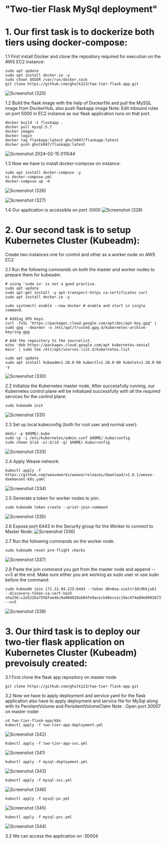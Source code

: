 # "Two-tier Flask MySql deployment"

# 1. Our first task is to dockerize both tiers using docker-compose:

1.1 First install Docker and clone the repository required for execution on the AWS EC2 instance:
```
sudo apt update
sudo apt install docker.io -y
sudo chown $USER /var/run/docker.sock
git clone https://github.com/ghulk123/two-tier-flask-app.git
```
![Screenshot (325)](https://github.com/ghulk123/Two-tier-Flask-mongoDb-deployment/assets/104766246/900e82c4-799b-4d64-898b-1ef38c58849d)

1.2 Build the flask image with the help of Dockerfile and pull the MySQL image from DockerHub, also push flaskapp image
   Note: Edit inbound rules on port 5000 in EC2 instance as our flask application runs on that port.  
```
docker build -t flaskapp .
docker pull mysql:5.7
docker images
docker login
docker tag flaskapp:latest ghulk047/flaskapp:latest
docker push ghulk047/flaskapp:latest
```
![Screenshot 2024-02-15 011044](https://github.com/ghulk123/Two-tier-Flask-mongoDb-deployment/assets/104766246/ea229dea-ed5e-4203-96f3-29ac691740ed)

1.3 Now we have to install docker-compose on instance:
```
sudo apt install docker-compose -y
vi docker-compose.yml
docker-compose up -d
```
![Screenshot (326)](https://github.com/ghulk123/Two-tier-Flask-mongoDb-deployment/assets/104766246/4dc45b53-47c3-46d3-a90b-ec32e25c6fca)

![Screenshot (327)](https://github.com/ghulk123/Two-tier-Flask-mongoDb-deployment/assets/104766246/9e019008-9683-4adb-a279-f735bee06733)

1.4 Our application is accessible on port <public-ip>:5000
![Screenshot (328)](https://github.com/ghulk123/Two-tier-Flask-mongoDb-deployment/assets/104766246/595e6ff3-5cf5-4619-b4fb-d277f59a3d53)

# 2. Our second task is to setup Kubernetes Cluster (Kubeadm):
Create two instances one for control and other as a worker node on AWS EC2

2.1 Run the following commands on both the master and worker nodes to prepare them for kubeadm.
```
# using 'sudo su' is not a good practice.
sudo apt update
sudo apt-get install -y apt-transport-https ca-certificates curl
sudo apt install docker.io -y

sudo systemctl enable --now docker # enable and start in single command.

# Adding GPG keys.
curl -fsSL "https://packages.cloud.google.com/apt/doc/apt-key.gpg" | sudo gpg --dearmor -o /etc/apt/trusted.gpg.d/kubernetes-archive-keyring.gpg

# Add the repository to the sourcelist.
echo 'deb https://packages.cloud.google.com/apt kubernetes-xenial main' | sudo tee /etc/apt/sources.list.d/kubernetes.list

sudo apt update 
sudo apt install kubeadm=1.20.0-00 kubectl=1.20.0-00 kubelet=1.20.0-00 -y
```
![Screenshot (330)](https://github.com/ghulk123/Two-tier-Flask-mongoDb-deployment/assets/104766246/f69f6905-60ca-406a-87b0-7bc59ac73fd8)

2.2 Initialize the Kubernetes master node, After successfully running, our Kubernetes control plane will be initialized successfully with all the required services for the control plane:
```
sudo kubeadm init
```
![Screenshot (331)](https://github.com/ghulk123/Two-tier-Flask-mongoDb-deployment/assets/104766246/45ca84c9-94f2-4e1a-8bd6-cef1de708e38)

2.3 Set up local kubeconfig (both for root user and normal user):
```
mkdir -p $HOME/.kube
sudo cp -i /etc/kubernetes/admin.conf $HOME/.kube/config
sudo chown $(id -u):$(id -g) $HOME/.kube/config
```
![Screenshot (333)](https://github.com/ghulk123/Two-tier-Flask-mongoDb-deployment/assets/104766246/725362d7-2efe-4bbb-a4fa-fd148eabc53b)

2.4 Apply Weave network:
```
kubectl apply -f https://github.com/weaveworks/weave/releases/download/v2.8.1/weave-daemonset-k8s.yaml
```
![Screenshot (334)](https://github.com/ghulk123/Two-tier-Flask-mongoDb-deployment/assets/104766246/61795cc5-5630-4f42-ace7-f8b22d32f090)

2.5 Generate a token for worker nodes to join:
```
sudo kubeadm token create --print-join-command
```
![Screenshot (335)](https://github.com/ghulk123/Two-tier-Flask-mongoDb-deployment/assets/104766246/b5b1af98-854a-4801-94f9-88ca38578808)

2.6 Expose port 6443 in the Security group for the Worker to connect to Master Node:
![Screenshot (336)](https://github.com/ghulk123/Two-tier-Flask-mongoDb-deployment/assets/104766246/38db6af0-a09f-4eaf-95ff-60202225423f)

2.7 Run the following commands on the worker node.
```
sudo kubeadm reset pre-flight checks
```
![Screenshot (337)](https://github.com/ghulk123/Two-tier-Flask-mongoDb-deployment/assets/104766246/d205dcc2-97ba-41f5-a21a-2253eddfeb53)

2.8 Paste the join command you got from the master node and append --v=5 at the end. Make sure either you are working as sudo user or use sudo before the command:
```
sudo kubeadm join 172.31.94.225:6443 --token dbn6ea.szatcr3dc9kkju61     --discovery-token-ca-cert-hash sha256:c2e5226a7558fae4bc9a904820ab04fe9acecb40ece1c19ac474a89e09916731 --v=5
```
![Screenshot (338)](https://github.com/ghulk123/Two-tier-Flask-mongoDb-deployment/assets/104766246/08423f7a-dfc5-4b75-ac39-286edfed0514)

# 3. Our third task is to deploy our two-tier flask application on Kubernetes Cluster (Kubeadm) prevoisuly created:

3.1 First clone the flask app repository on master node
```
git clone https://github.com/ghulk123/two-tier-flask-app.git
```

3.2 Now we have to apply deployment and service yaml for the flask application also have to apply deployment and service file for MySql along with its PersitentVolume and PerisitentVolumeClaim
Note : Open port 30007 on master noder
```
cd two-tier-flask-app/k8s
kubectl apply -f two-tier-app-deployment.yml
```
![Screenshot (342)](https://github.com/ghulk123/Two-tier-Flask-mongoDb-deployment/assets/104766246/7e062942-3d5f-49b3-8a8c-eaa06256e86a)

```
kubectl apply -f two-tier-app-svc.yml
```
![Screenshot (341)](https://github.com/ghulk123/Two-tier-Flask-mongoDb-deployment/assets/104766246/945761cb-4ee4-44f7-af54-a6647e0a966d)

```
kubectl apply -f mysql-deployment.yml
```
![Screenshot (343)](https://github.com/ghulk123/Two-tier-Flask-mongoDb-deployment/assets/104766246/8dfd18f4-8d46-45b7-80b6-622355d1bf12)

```
kubectl apply -f mysql-svc.yml
```
![Screenshot (346)](https://github.com/ghulk123/Two-tier-Flask-mongoDb-deployment/assets/104766246/d6fe954b-c3b7-4035-b283-e3c01c947b84)

```
kubectl apply -f mysql-pv.yml
```
![Screenshot (345)](https://github.com/ghulk123/Two-tier-Flask-mongoDb-deployment/assets/104766246/ea03bb54-c79f-40ed-bbb3-187cd135eaa5)

```
kubectl apply -f mysql-pvc.yml
```
![Screenshot (344)](https://github.com/ghulk123/Two-tier-Flask-mongoDb-deployment/assets/104766246/b9c74798-8b6f-4633-805b-f7809c270ef3)

3.3 We can access the application on <public-ip of worker node>:30004
